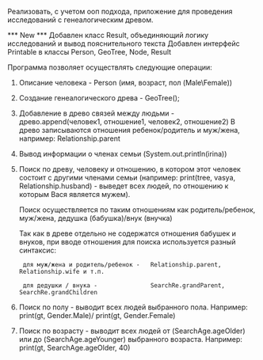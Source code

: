Реализовать, с учетом ооп подхода, приложение для проведения исследований с генеалогическим древом.

*** New ***
Добавлен класс Result, объединяющий логику исследований и вывод пояснительного текста
Добавлен интерфейс Printable в классы Person, GeoTree, Node, Result


Программа позволяет осуществлять следующие операции:
1) Описание человека - Person (имя, возраст, пол (Male\Female))
2) Создание генеалогического древа - GeoTree();
3) Добавление в древо связей между людьми - древо.append(человек1, отношение1, человек2, отношение2)
    В древо записываются отношения ребенок/родитель и муж/жена, например: Relationship.parent
4) Вывод информации о членах семьи (System.out.println(irina))
5) Поиск по древу, человеку и отношению, в котором этот человек состоит с другими членами семьи 
        (например: print(tree, vasya, Relationship.husband) - выведет всех людей, по отношению к которым Вася является мужем). 
    
    Поиск осуществляется по таким отношениям как родитель/ребенок, муж/жена, дедушка (бабушка)/внук (внучка)
    
    Так как в древе отдельно не содержатся отношения бабушек и внуков, при вводе отношения для поиска используется разный синтаксис:
        
        для муж/жена и родитель/ребенок -   Relationship.parent, Relationship.wife и т.п.
        
        для дедушки / внука -               SearchRe.grandParent, SearchRe.grandСhildren
6) Поиск по полу - выводит всех людей выбранного пола. Например: print(gt, Gender.Male)/ print(gt, Gender.Female)
7) Поиск по возрасту - выводит всех людей от (SearchAge.ageOlder) или до (SearchAge.ageYounger) выбранного возраста. 
    Например: print(gt, SearchAge.ageOlder, 40)